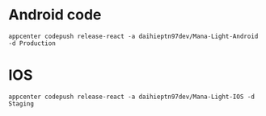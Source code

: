# Android code

```text
appcenter codepush release-react -a daihieptn97dev/Mana-Light-Android -d Production
```

# IOS
```text
appcenter codepush release-react -a daihieptn97dev/Mana-Light-IOS -d Staging
```
